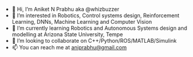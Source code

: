 - 👋 Hi, I’m Aniket N Prabhu aka @whizbuzzer
- 👀 I’m interested in Robotics, Control systems design, Reinforcement Learning, DNNs, Machine Learning and Computer Vision
- 🌱 I’m currently learning Robotics and Autonomous Systems design and modelling at Arizona State University, Tempe
- 💞️ I’m looking to collaborate on C++/Python/ROS/MATLAB/Simulink
- 📫 You can reach me at aniprabhu@gmail.com

<!---
whizbuzzer/whizbuzzer is a ✨ special ✨ repository because its `README.md` (this file) appears on your GitHub profile.
You can click the Preview link to take a look at your changes.
--->
